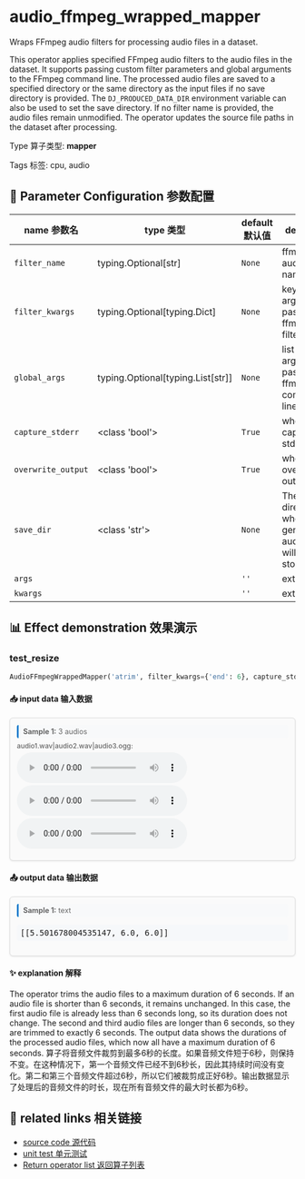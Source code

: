 # audio_ffmpeg_wrapped_mapper

Wraps FFmpeg audio filters for processing audio files in a dataset.

This operator applies specified FFmpeg audio filters to the audio files in the dataset.
It supports passing custom filter parameters and global arguments to the FFmpeg command
line. The processed audio files are saved to a specified directory or the same directory
as the input files if no save directory is provided. The `DJ_PRODUCED_DATA_DIR`
environment variable can also be used to set the save directory. If no filter name is
provided, the audio files remain unmodified. The operator updates the source file paths
in the dataset after processing.

Type 算子类型: **mapper**

Tags 标签: cpu, audio

## 🔧 Parameter Configuration 参数配置
| name 参数名 | type 类型 | default 默认值 | desc 说明 |
|--------|------|--------|------|
| `filter_name` | typing.Optional[str] | `None` | ffmpeg audio filter name. |
| `filter_kwargs` | typing.Optional[typing.Dict] | `None` | keyword-arguments passed to ffmpeg filter. |
| `global_args` | typing.Optional[typing.List[str]] | `None` | list-arguments passed to ffmpeg command-line. |
| `capture_stderr` | <class 'bool'> | `True` | whether to capture stderr. |
| `overwrite_output` | <class 'bool'> | `True` | whether to overwrite output file. |
| `save_dir` | <class 'str'> | `None` | The directory where generated audio files will be stored. |
| `args` |  | `''` | extra args |
| `kwargs` |  | `''` | extra args |

## 📊 Effect demonstration 效果演示
### test_resize
```python
AudioFFmpegWrappedMapper('atrim', filter_kwargs={'end': 6}, capture_stderr=False)
```

#### 📥 input data 输入数据
<div class="sample-card" style="border:1px solid #ddd; padding:12px; margin:8px 0; border-radius:6px; background:#fafafa; box-shadow:0 1px 3px rgba(0,0,0,0.1);"><div class="sample-header" style="background:#f8f9fa; padding:4px 8px; margin-bottom:6px; border-radius:3px; font-size:0.9em; color:#666; border-left:3px solid #007acc;"><strong>Sample 1:</strong> 3 audios</div><div class="media-section" style="margin-bottom:8px;"><div class="media-label" style="font-size:0.85em; color:#666; margin-bottom:4px; font-weight:500;">audio1.wav|audio2.wav|audio3.ogg:</div><div class="audio-list"><audio src="../../../tests/ops/data/audio1.wav" controls style="display:block; margin:4px 0;"></audio><audio src="../../../tests/ops/data/audio2.wav" controls style="display:block; margin:4px 0;"></audio><audio src="../../../tests/ops/data/audio3.ogg" controls style="display:block; margin:4px 0;"></audio></div></div></div>

#### 📤 output data 输出数据
<div class="sample-card" style="border:1px solid #ddd; padding:12px; margin:8px 0; border-radius:6px; background:#fafafa; box-shadow:0 1px 3px rgba(0,0,0,0.1);"><div class="sample-header" style="background:#f8f9fa; padding:4px 8px; margin-bottom:6px; border-radius:3px; font-size:0.9em; color:#666; border-left:3px solid #007acc;"><strong>Sample 1:</strong> text</div><pre style="padding:6px; background:#f6f8fa; border-radius:4px; overflow-x:auto; white-space:pre; word-wrap:normal;">[[5.501678004535147, 6.0, 6.0]]</pre></div>

#### ✨ explanation 解释
The operator trims the audio files to a maximum duration of 6 seconds. If an audio file is shorter than 6 seconds, it remains unchanged. In this case, the first audio file is already less than 6 seconds long, so its duration does not change. The second and third audio files are longer than 6 seconds, so they are trimmed to exactly 6 seconds. The output data shows the durations of the processed audio files, which now all have a maximum duration of 6 seconds.
算子将音频文件裁剪到最多6秒的长度。如果音频文件短于6秒，则保持不变。在这种情况下，第一个音频文件已经不到6秒长，因此其持续时间没有变化。第二和第三个音频文件超过6秒，所以它们被裁剪成正好6秒。输出数据显示了处理后的音频文件的时长，现在所有音频文件的最大时长都为6秒。


## 🔗 related links 相关链接
- [source code 源代码](../../../data_juicer/ops/mapper/audio_ffmpeg_wrapped_mapper.py)
- [unit test 单元测试](../../../tests/ops/mapper/test_audio_ffmpeg_wrapped_mapper.py)
- [Return operator list 返回算子列表](../../Operators.md)